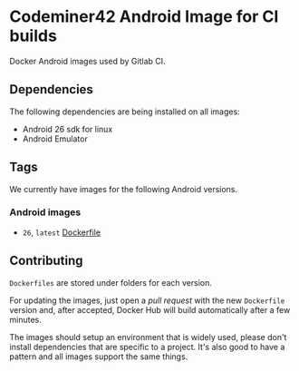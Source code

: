 # Codeminer42 Android Image for CI builds

Docker Android images used by Gitlab CI.

## Dependencies

The following dependencies are being installed on all images:

* Android 26 sdk for linux
* Android Emulator

## Tags

We currently have images for the following Android versions.

### Android images

- `26`, `latest` [Dockerfile](https://github.com/Codeminer42/docker-ci-android/blob/master/26/Dockerfile)

## Contributing

`Dockerfiles` are stored under folders for each version.

For updating the images, just open a _pull request_ with
the new `Dockerfile` version and, after accepted, Docker
Hub will build automatically after a few minutes.

The images should setup an environment that is widely used,
please don't install dependencies that are specific to a
project. It's also good to have a pattern and all images
support the same things.
